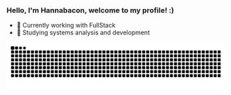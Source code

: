 ### Hello, I'm Hannabacon, welcome to my profile! :)


- 🔭 Currently working with FullStack
- 🌠 Studying systems analysis and development

<picture>
  <source media="(prefers-color-scheme: dark)" srcset="https://raw.githubusercontent.com/hannabacon/hannabacon/output/github-contribution-grid-snake-dark.svg">
  <source media="(prefers-color-scheme: light)" srcset="https://raw.githubusercontent.com/hannabacon/hannabacon/output/github-contribution-grid-snake.svg">
  <img alt="github contribution grid snake animation" src="https://raw.githubusercontent.com/hannabacon/hannabacon/output/github-contribution-grid-snake.svg">
</picture>


